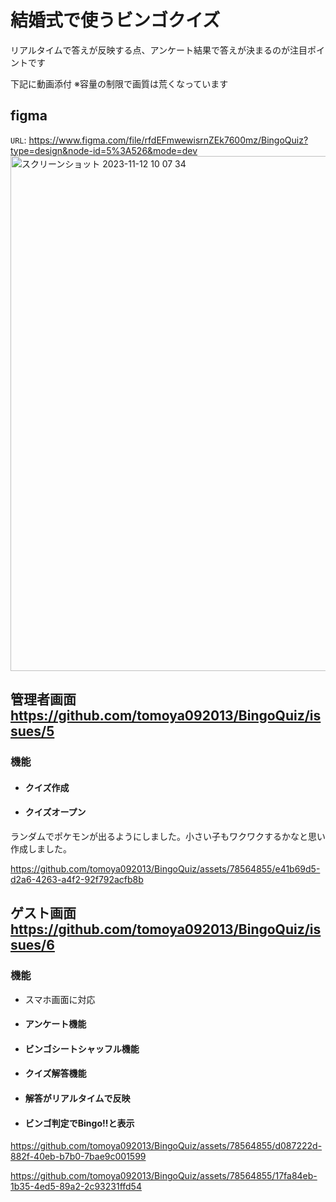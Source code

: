 # 結婚式で使うビンゴクイズ
リアルタイムで答えが反映する点、アンケート結果で答えが決まるのが注目ポイントです

下記に動画添付  ※容量の制限で画質は荒くなっています

## figma
`URL`: https://www.figma.com/file/rfdEFmwewisrnZEk7600mz/BingoQuiz?type=design&node-id=5%3A526&mode=dev
<img width="824" alt="スクリーンショット 2023-11-12 10 07 34" src="https://github.com/tomoya092013/BingoQuiz/assets/78564855/85ab02d0-dd25-4e08-9b8e-c056a705c433">


## 管理者画面 https://github.com/tomoya092013/BingoQuiz/issues/5
### 機能
- #### クイズ作成
- #### クイズオープン
ランダムでポケモンが出るようにしました。小さい子もワクワクするかなと思い作成しました。

https://github.com/tomoya092013/BingoQuiz/assets/78564855/e41b69d5-d2a6-4263-a4f2-92f792acfb8b


## ゲスト画面  https://github.com/tomoya092013/BingoQuiz/issues/6
### 機能
- スマホ画面に対応
- #### アンケート機能
- #### ビンゴシートシャッフル機能
- #### クイズ解答機能  
- #### 解答がリアルタイムで反映
- #### ビンゴ判定でBingo!!と表示
 
https://github.com/tomoya092013/BingoQuiz/assets/78564855/d087222d-882f-40eb-b7b0-7bae9c001599

https://github.com/tomoya092013/BingoQuiz/assets/78564855/17fa84eb-1b35-4ed5-89a2-2c93231ffd54


  

